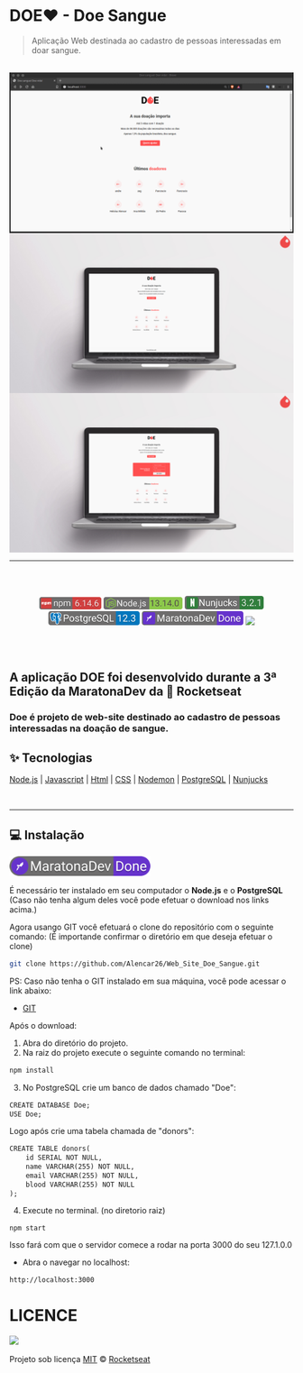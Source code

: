 # DOE❤ - Doe Sangue

> Aplicação Web destinada ao cadastro de pessoas interessadas em doar sangue.
<br>

<div align="center">
<img src="./github/gif-1.gif" align="center" style="width: 1280px">
<img stryle="size: " src="./github/Doe-1.png" align="center">
<img src="./github/Doe-2.png" align="center">
</div>
<hr>

<br><br>

<div align="center">
<img src="./github/npm-v.png" width= "110px">
<img src="./github/node2.png" width="140px">

<img src="./github/nunjucks.png" width= "140px">
<img src="./github/postgresql.png" width= "162px">
<img src="./github/maratonaDev.png" width= "180px">
<img src="https://img.shields.io/npm/l/express" width= "98.5px"/>

</div>

<br><br>


## A aplicação DOE foi desenvolvido durante a 3ª Edição da MaratonaDev da :rocket: Rocketseat

### Doe é projeto de web-site destinado ao cadastro de pessoas interessadas na doação de sangue.


## :sparkles: Tecnologias

[Node.js](https://nodejs.org/en/)
| [Javascript](https://developer.mozilla.org/pt-BR/docs/Aprender/JavaScript)
| [Html](https://tableless.com.br/o-que-html-basico/)
| [CSS](https://www.w3schools.com/css/)
| [Nodemon](https://nodemon.io/)
| [PostgreSQL](https://www.postgresql.org/)
| [Nunjucks](https://mozilla.github.io/nunjucks/)

<br><hr>

## 💻 Instalação
<img src="./github/maratonaDevR.png" width= "250px">

É necessário ter instalado em seu computador o **Node.js** e o **PostgreSQL** (Caso não tenha algum deles você pode efetuar o download nos links acima.)

Agora usango GIT você efetuará o clone do repositório com o seguinte comando:
(É importande confirmar o diretório em que deseja efetuar o clone)
```sh
git clone https://github.com/Alencar26/Web_Site_Doe_Sangue.git
```

PS: Caso não tenha o GIT instalado em sua máquina, você pode acessar o link abaixo:<br>
 - [GIT](https://git-scm.com/downloads)

Após o download:

1. Abra do diretório do projeto.
2. Na raiz do projeto execute o seguinte comando no terminal:

```sh
npm install
```

3. No PostgreSQL crie um banco de dados chamado "Doe":
```
CREATE DATABASE Doe;
USE Doe;
```
Logo após crie uma tabela chamada de "donors":
```
CREATE TABLE donors(
    id SERIAL NOT NULL,
    name VARCHAR(255) NOT NULL,
    email VARCHAR(255) NOT NULL,
    blood VARCHAR(255) NOT NULL
);
```

4. Execute no terminal. (no diretorio raiz)
```
npm start
```
Isso fará com que o servidor comece a rodar na porta 3000 do seu 127.1.0.0
- Abra o navegar no localhost:
```
http://localhost:3000
```

# LICENCE
<img src="https://img.shields.io/npm/l/express" style="width: 98.5px"/>

Projeto sob licença <a href="./LICENSE">MIT</a> © <A href="https://rocketseat.com.br/">Rocketseat</a>
